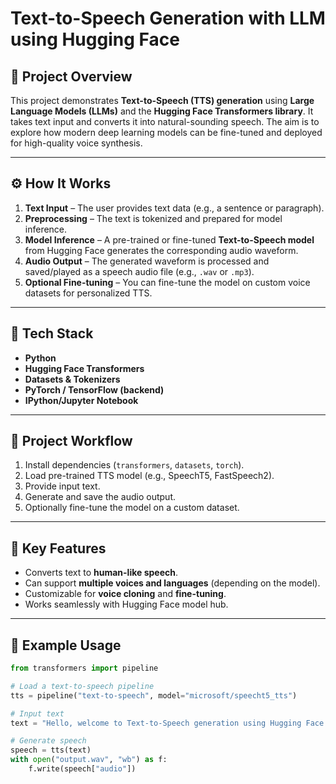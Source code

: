 # Text-to-Speech Generation with LLM using Hugging Face

## 📌 Project Overview
This project demonstrates **Text-to-Speech (TTS) generation** using **Large Language Models (LLMs)** and the **Hugging Face Transformers library**. It takes text input and converts it into natural-sounding speech. The aim is to explore how modern deep learning models can be fine-tuned and deployed for high-quality voice synthesis.

---

## ⚙️ How It Works
1. **Text Input** – The user provides text data (e.g., a sentence or paragraph).
2. **Preprocessing** – The text is tokenized and prepared for model inference.
3. **Model Inference** – A pre-trained or fine-tuned **Text-to-Speech model** from Hugging Face generates the corresponding audio waveform.
4. **Audio Output** – The generated waveform is processed and saved/played as a speech audio file (e.g., `.wav` or `.mp3`).
5. **Optional Fine-tuning** – You can fine-tune the model on custom voice datasets for personalized TTS.

---

## 🚀 Tech Stack
- **Python**
- **Hugging Face Transformers**
- **Datasets & Tokenizers**
- **PyTorch / TensorFlow (backend)**
- **IPython/Jupyter Notebook**

---

## 📂 Project Workflow
1. Install dependencies (`transformers`, `datasets`, `torch`).
2. Load pre-trained TTS model (e.g., SpeechT5, FastSpeech2).
3. Provide input text.
4. Generate and save the audio output.
5. Optionally fine-tune the model on a custom dataset.

---

## 🎯 Key Features
- Converts text to **human-like speech**.
- Can support **multiple voices and languages** (depending on the model).
- Customizable for **voice cloning** and **fine-tuning**.
- Works seamlessly with Hugging Face model hub.

---

## 📝 Example Usage
```python
from transformers import pipeline

# Load a text-to-speech pipeline
tts = pipeline("text-to-speech", model="microsoft/speecht5_tts")

# Input text
text = "Hello, welcome to Text-to-Speech generation using Hugging Face!"

# Generate speech
speech = tts(text)
with open("output.wav", "wb") as f:
    f.write(speech["audio"])
